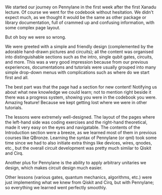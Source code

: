 We started our journey on Pennylane in the first week after the first Xanadu lecture.
Of course we went for the codebook without hesitation. We didn't expect much, as we thought it would be the same as other package or library documentation, full of crammed up and confusing information, with some complex page layout.

But oh boy we were so wrong.

We were greeted with a simple and friendly design (complemented by the adorable hand-drawn pictures and circuits); all the content was organised into distinguishable sections such as the intro, single qubit gates, circuits, and more.
This was a very good impression because from our previous experiences, documentations and tutorials were usually grouped into many simple drop-down menus with complications such as where do we start first and all.

The best part was that the page had a section for new content! Notifying us about what new knowledge we could learn; not to mention right beside it there was a progress system, showing you were in the codebook you were. Amazing feature! Because we kept getting lost where we were in other tutorials.

The lessons were extremely well-designed. The layout of the pages where the left-hand side was coding exercises and the right-hand theoretical, made it very easy on the eyes and navigatable.
The contents of the Introduction section were a breeze, as we learned most of them in previous courses like QBronze.
Learning the syntax of Pennylane (or qml) took some time since we had to also initiate extra things like devices, wires, qnodes, etc., but the overall circuit development was pretty much similar to Qiskit and Cirq.

Another plus for Pennylane is the ability to apply arbitrary unitaries we design, which makes circuit design much easier.

Other lessons (various gates, quantum mechanics, algorithms, etc.) were just implementing what we knew from Qiskit and Cirq, but with Pennylane; so everything we learned went perfectly smoothly.
